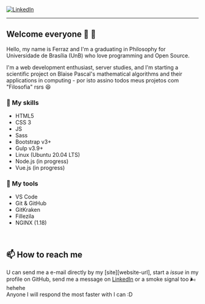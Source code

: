 
[![LinkedIn][linkedin-shield]][linkedin-url]
___
## Welcome everyone 💙 🎴

Hello, my name is Ferraz and I'm a graduating in Philosophy for Universidade de Brasília (UnB) who love programming and Open Source. 

I'm a web development enthusiast, server studies, and I'm starting a scientific project on Blaise Pascal's mathematical algorithms and their applications in computing - por isto assino todos meus projetos com "Filosofia" rsrs 😆


### 🐙 My skills
 - HTML5
 - CSS 3
 - JS
 - Sass
 - Bootstrap v3+
 - Gulp v3.9+
 - Linux (Ubuntu 20.04 LTS)
 - Node.js (in progress)
 - Vue.js (in progress)
 
### 🔩 My tools
 - VS Code
 - Git & GitHub
 - GitKraken
 - Fillezila
 - NGINX (1.18)
<!-- [![afaferz](https://github-readme-stats.vercel.app/api/top-langs/?username=afaferz&hide=html&layout=compact&theme=dracula)](https://github.com/afaferz/) -->

[linkedin-shield]: https://img.shields.io/badge/-LinkedIn-black?style=for-the-badge&logo=linkedin&colorB=555
[linkedin-url]: https://www.linkedin.com/in/afaferz/
[website-shield]: https://img.shields.io/badge/-Website-black?style=for-the-badge&logo=html5&logoColor=FFF&colorB=555
<br />

## 📫 How to reach me
U can send me a e-mail directly by my [site][website-url], start a _issue_ in my profile on GitHub, send me a message on [LinkedIn][linkedin-url] or a smoke signal too 🌬 hehehe </br>
Anyone I will respond the most faster with I can :D

